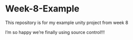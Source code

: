 # Week-8-Example
This repository is for my example unity project from week 8

I’m so happy we’re finally using source control!!!